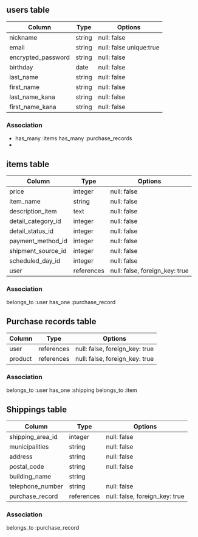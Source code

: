 ## users table

| Column             | Type   | Options     |
| ------------------ | ------ | ----------- |
| nickname           | string | null: false |
| email              | string | null: false unique:true |
| encrypted_password | string | null: false |
| birthday           | date   | null: false |
| last_name           | string | null: false |
| first_name          | string | null: false |
| last_name_kana     | string | null: false |
| first_name_kana    | string | null: false |

### Association

- has_many :items 
  has_many :purchase_records 
- 

## items table

| Column             | Type           | Options                        |
| ------------------ | -------------- | ------------------------------ |
| price              | integer        | null: false                    |
| item_name          | string         | null: false                    |
| description_item   | text           | null: false                    |
| detail_category_id | integer        | null: false                    |
| detail_status_id   | integer        | null: false                    |
| payment_method_id  | integer        | null: false                    |
| shipment_source_id | integer        | null: false                    |
| scheduled_day_id   | integer        | null: false                    |
| user               | references     | null: false, foreign_key: true |

### Association
 belongs_to :user
 has_one :purchase_record


## Purchase records table

| Column              | Type       | Options     |
| ------------------- | ---------- | ----------- |
| user               | references | null: false, foreign_key: true |
| product            | references | null: false, foreign_key: true |

### Association
 belongs_to :user
 has_one :shipping
 belongs_to :item

## Shippings table

| Column              | Type    | Options                            |
| ------------------- | ------- | ---------------------------------- |
| shipping_area_id    | integer | null: false                        |
| municipalities      | string  | null: false                        |
| address             | string  | null: false                        |
| postal_code         | string  | null: false                        |
| building_name       | string  |                                    |
| telephone_number    | string  | null: false                        |
| purchase_record     | references | null: false, foreign_key: true |

### Association
 belongs_to :purchase_record